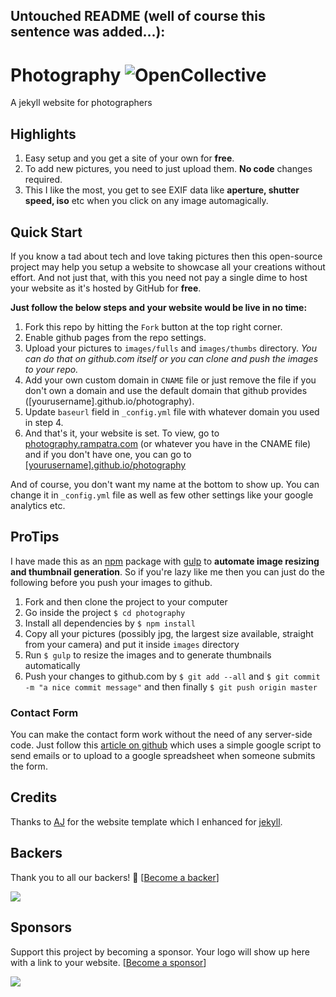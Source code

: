 Untouched README (well of course this sentence was added...):
---

# Photography ![OpenCollective](https://opencollective.com/photography/tiers/backer/badge.svg?label=backer&color=brightgreen)
A jekyll website for photographers

## Highlights
1. Easy setup and you get a site of your own for __free__.
2. To add new pictures, you need to just upload them. __No code__ changes required.
3. This I like the most, you get to see EXIF data like __aperture, shutter speed, iso__ etc when you click on any image automagically.

## Quick Start
If you know a tad about tech and love taking pictures then this open-source project may help you setup a website to showcase
all your creations without effort. And not just that, with this you need not pay a single dime to host your website as
it's hosted by GitHub for __free__.

**Just follow the below steps and your website would be live in no time:**

1. Fork this repo by hitting the `Fork` button at the top right corner.
2. Enable github pages from the repo settings.
3. Upload your pictures to `images/fulls` and `images/thumbs` directory. _You can do that on github.com itself or you can clone and push the images to your repo._
4. Add your own custom domain in `CNAME` file or just remove the file if you don't own a domain and use the default domain that github provides ([yourusername].github.io/photography).
5. Update `baseurl` field in `_config.yml` file with whatever domain you used in step 4.
6. And that's it, your website is set. To view, go to [photography.rampatra.com](http://photography.rampatra.com) (or whatever you have in the CNAME file) and if you don't have one, you can go to [[yourusername].github.io/photography](http://yourusername.github.io/photography)

And of course, you don't want my name at the bottom to show up. You can change it in `_config.yml` file as well as few other settings like your google analytics etc.
 
## ProTips
I have made this as an [npm](https://www.npmjs.com) package with [gulp](http://gulpjs.com/) to __automate image resizing
and thumbnail generation__. So if you're lazy like me then you can just do the following before you push your images to github.

1. Fork and then clone the project to your computer
2. Go inside the project `$ cd photography`
3. Install all dependencies by `$ npm install`
4. Copy all your pictures (possibly jpg, the largest size available, straight from your camera) and put it inside `images` directory
5. Run `$ gulp` to resize the images and to generate thumbnails automatically
6. Push your changes to github.com by `$ git add --all` and `$ git commit -m "a nice commit message"` and then finally `$ git push origin master`

### Contact Form
You can make the contact form work without the need of any server-side code. Just follow this [article on github](https://github.com/dwyl/html-form-send-email-via-google-script-without-server) which uses a simple google script to send emails or to upload to a google spreadsheet when someone submits the form.

## Credits
Thanks to [AJ](https://twitter.com/ajlkn) for the website template which I enhanced for [jekyll](http://jekyllrb.com/).

## Backers

Thank you to all our backers! 🙏 [[Become a backer](https://opencollective.com/photography#backers)]

<a href="https://opencollective.com/photography#backers" target="_blank"><img src="https://opencollective.com/photography/backers.svg?width=890"></a>

<!-- <a href="https://www.buymeacoffee.com/rampatra" target="_blank"><img src="https://www.buymeacoffee.com/assets/img/custom_images/orange_img.png" alt="Buy Me A Coffee" style="height: auto !important;width: auto !important;" ></a> -->

## Sponsors

Support this project by becoming a sponsor. Your logo will show up here with a link to your website. [[Become a sponsor](https://opencollective.com/photography#sponsors)]
 
<a href="https://opencollective.com/photography#sponsors" target="_blank"><img src="https://opencollective.com/photography/sponsors.svg?width=890"></a>
